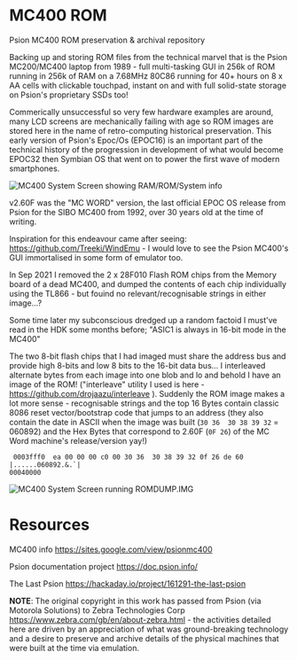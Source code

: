 # MC400 ROM
Psion MC400 ROM preservation & archival repository

Backing up and storing ROM files from the technical marvel that is the Psion MC200/MC400 laptop from 1989 - full multi-tasking GUI in 256k of ROM running in 256k of RAM on a 7.68MHz 80C86 running for 40+ hours on 8 x AA cells with clickable touchpad, instant on and with full solid-state storage on Psion's proprietary SSDs too!

Commerically unsuccessful so very few hardware examples are around, many LCD screens are mechanically failing with age so ROM images are stored here in the name of retro-computing historical preservation. This early version of Psion's Epoc/Os (EPOC16) is an important part of the technical history of the progression in development of what would become EPOC32 then Symbian OS that went on to power the first wave of modern smartphones.

![MC400 System Screen showing RAM/ROM/System info](https://zedstarr.files.wordpress.com/2021/09/screen2021-09-21-105648.png)

v2.60F was the "MC WORD" version, the last official EPOC OS release from Psion for the SIBO MC400 from 1992, over 30 years old at the time of writing.

Inspiration for this endeavour came after seeing: https://github.com/Treeki/WindEmu - I would love to see the Psion MC400's GUI immortalised in some form of emulator too.

In Sep 2021 I removed the 2 x 28F010 Flash ROM chips from the Memory board of a dead MC400, and dumped the contents of each chip individually using the TL866 - but fouind no relevant/recognisable strings in either image...?

Some time later my subconscious dredged up a random factoid I must've read in the HDK some months before; "ASIC1 is always in 16-bit mode in the MC400" <lightbulb on>

The two 8-bit flash chips that I had imaged must share the address bus and provide high 8-bits and low 8 bits to the 16-bit data bus... I interleaved alternate bytes from each image into one blob and lo and behold I have an image of the ROM! ("interleave" utility I used is here - https://github.com/drojaazu/interleave ). Suddenly the ROM image makes a lot more sense - recognisable strings and the top 16 Bytes contain classic 8086 reset vector/bootstrap code that jumps to an address (they also contain the date in ASCII when the image was built (``30 36  30 38 39 32`` = 060892) and the Hex Bytes that correspond to 2.60F (``0F 26``) of the MC Word machine's release/version yay!) 

``
0003fff0  ea 00 00 00 c0 00 30 36  30 38 39 32 0f 26 de 60  |......060892.&.`|``  
``00040000``  

![MC400 System Screen running ROMDUMP.IMG](https://zedstarr.files.wordpress.com/2023/01/scr_romd.png)

# Resources

MC400 info
https://sites.google.com/view/psionmc400

Psion documentation project
https://doc.psion.info/

The Last Psion
https://hackaday.io/project/161291-the-last-psion

**NOTE**: The original copyright in this work has passed from Psion (via Motorola Solutions) to Zebra Technologies Corp https://www.zebra.com/gb/en/about-zebra.html - the activities detailed here are driven by an appreciation of what was ground-breaking technology and a desire to preserve and archive details of the physical machines that were built at the time via emulation.
